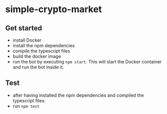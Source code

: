 # simple-crypto-market

## Get started

* install Docker
* install the npm dependencies
* compile the typescript files
* build the docker image
* run the bot by executing `npm start`. This will start the Docker container and run the bot inside it.

## Test

* after having installed the npm dependencies and compiled the typescript files:
* run `npm test`
